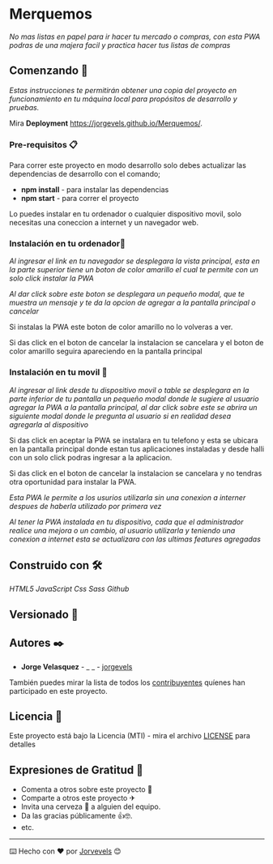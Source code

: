 # Merquemos

_No mas listas en papel para ir hacer tu mercado o compras, con esta PWA podras de una majera facil y practica hacer tus listas de compras_

## Comenzando 🚀

_Estas instrucciones te permitirán obtener una copia del proyecto en funcionamiento en tu máquina local para propósitos de desarrollo y pruebas._

Mira **Deployment** https://jorgevels.github.io/Merquemos/.

### Pre-requisitos 📋

Para correr este proyecto en modo desarrollo solo debes actualizar las dependencias de desarrollo con el comando;

- **npm install** - para instalar las dependencias
- **npm start** - para correr el proyecto

Lo puedes instalar en tu ordenador o cualquier dispositivo movil, solo necesitas una coneccion a internet y un navegador web.

### Instalación en tu ordenador🔧

_Al ingresar el link en tu navegador se desplegara la vista principal, esta en la parte superior tiene un boton de color amarillo el cual te permite con un solo click instalar la PWA_

_Al dar click sobre este boton se desplegara un pequeño modal, que te muestra un mensaje y te da la opcion de agregar a la pantalla principal o cancelar_

Si instalas la PWA este boton de color amarillo no lo volveras a ver.

Si das click en el boton de cancelar la instalacion se cancelara y el boton de color amarillo seguira apareciendo en la pantalla principal

### Instalación en tu movil 🔧

_Al ingresar al link desde tu dispositivo movil o table se desplegara en la parte inferior de tu pantalla un pequeño modal donde le sugiere al usuario agregar la PWA a la pantalla principal, al dar click sobre este se abrira un siguiente modal donde le pregunta al usuario si en realidad desea agregarla al dispositivo_

Si das click en aceptar la PWA se instalara en tu telefono y esta se ubicara en la pantalla principal donde estan tus aplicaciones instaladas y desde halli con un solo click podras ingresar a la aplicacion.

Si das click en el boton de cancelar la instalacion se cancelara y no tendras otra oportunidad para instalar la PWA.

_Esta PWA le permite a los usurios utilizarla sin una conexion a interner despues de haberla utilizado por primera vez_

_Al tener la PWA instalada en tu dispositivo, cada que el administrador realice una mejora o un cambio, al usuario utilizarla y teniendo una conexion a internet esta se actualizara con las ultimas features agregadas_

## Construido con 🛠️

_HTML5_
_JavaScript_
_Css_
_Sass_
_Github_

## Versionado 📌

## Autores ✒️

- **Jorge Velasquez** - \_ \_ - [jorgevels](https://github.com/villanuevand)

También puedes mirar la lista de todos los [contribuyentes](https://github.com/your/project/contributors) quíenes han participado en este proyecto.

## Licencia 📄

Este proyecto está bajo la Licencia (MTI) - mira el archivo [LICENSE](LICENSE) para detalles

## Expresiones de Gratitud 🎁

- Comenta a otros sobre este proyecto 📢
- Comparte a otros este proyecto ✈
- Invita una cerveza 🍺 a alguien del equipo.
- Da las gracias públicamente 👍🤓.
- etc.

---

⌨️ Hecho con ❤️ por [Jorvevels](https://github.com/jorvevels) 😊
